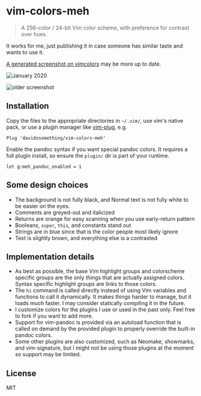 # vim-colors-meh

> A 256-color / 24-bit Vim color scheme, with preference for contrast over hues.

It works for me, just publishing it in case someone has similar taste and
wants to use it.

[A generated screenshot on vimcolors](https://vimcolors.com/989/meh/dark) may
be more up to date.

![January 2020](https://raw.githubusercontent.com/davidosomething/dotfiles/d759d42f59b4f2be66aa6957bfd595e90096e223/meta/vim-potatonuc.png)

![older screenshot](https://user-images.githubusercontent.com/609213/39612203-511a6b2e-4f2b-11e8-901e-ab5663477b80.png)

## Installation

Copy the files to the appropriate directories in `~/.vim/`, use vim's native
pack, or use a plugin manager like
[vim-plug](https://github.com/junegunn/vim-plug), e.g.

```viml
Plug 'davidosomething/vim-colors-meh'
```

Enable the pandoc syntax if you want special pandoc colors. It requires a full
plugin install, so ensure the `plugin/` dir is part of your runtime.

```viml
let g:meh_pandoc_enabled = 1
```

## Some design choices

- The background is not fully black, and Normal text is not fully white to be
  easier on the eyes.
- Comments are greyed-out and italicized
- Returns are orange for easy scanning when you use early-return pattern
- Booleans, `super`, `this`, and constants stand out
- Strings are in blue since that is the color people most likely ignore
- Text is slightly brown, and everything else is a contrasted

## Implementation details

- As best as possible, the base Vim highlight groups and colorscheme specific
  groups are the only things that are actually assigned colors. Syntax
  specific highlight groups are links to those colors.
- The `hi` command is called directly instead of using Vim variables and
  functions to call it dynamically. It makes things harder to manage, but it
  loads much faster. I may consider statically compiling it in the future.
- I customize colors for the plugins I use or used in the past only. Feel free
  to fork if you want to add more.
- Support for vim-pandoc is provided via an autoload function that is called
  on demand by the provided plugin to properly override the built-in pandoc
  colors.
- Some other plugins are also customized, such as Neomake, showmarks, and
  vim-signature, but I might not be using those plugins at the moment so
  support may be limited.

## License

MIT
